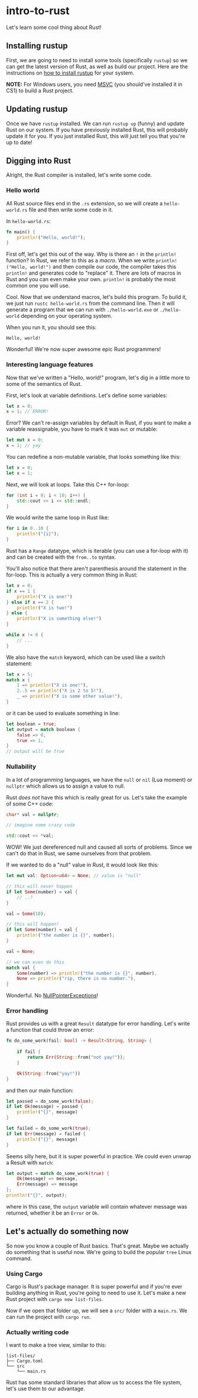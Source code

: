 # intro-to-rust

Let's learn some cool thing about Rust!

## Installing rustup

First, we are going to need to install some tools (specifically `rustup`) so we can get the latest version of Rust, as well as build our project.
Here are the instructions on [how to install rustup](https://www.rust-lang.org/tools/install) for your system.

**NOTE:** For Windows users, you need [MSVC](https://visualstudio.microsoft.com/downloads/) (you should've installed it in CS1) to build a Rust project.

## Updating rustup

Once we have `rustup` installed. We can run `rustup up` (funny) and update Rust on our system. If you have previously installed Rust, this will probably update it for you. If you just installed Rust, this will just tell you that you're up to date!

## Digging into Rust

Alright, the Rust compiler is installed, let's write some code. 

### Hello world
All Rust source files end in the `.rs` extension, so we will create a `hello-world.rs` file and then write some code in it.

In `hello-world.rs`:
```Rust
fn main() {
    println!("Hello, world!");
}
```

First off, let's get this out of the way. Why is there an `!` in the `println!` function? In Rust, we refer to this as a *macro*. When we write `println!("Hello, world!")` and then compile our code, the compiler takes this `println!` and generates code to "replace" it. There are lots of macros in Rust and you can even make your own. `println!` is probably the most common one you will use.

Cool. Now that we understand macros, let's build this program. To build it, we just run `rustc hello-world.rs` from the command line. Then it will generate a program that we can run with `./hello-world.exe` or `./hello-world` depending on your operating system.

When you run it, you should see this:
```
Hello, world!
```

Wonderful! We're now super awesome epic Rust programmers!

### Interesting language features

Now that we've written a "Hello, world!" program, let's dig in a little more to some of the semantics of Rust.

First, let's look at variable definitions. Let's define some variables:
```Rust
let x = 0;
x = 1; // ERROR! 
```

Error? We can't re-assign variables by default in Rust, if you want to make a variable reassignable, you have to mark it was `mut` or mutable:
```Rust
let mut x = 0;
x = 1; // yay 
```

You can redefine a non-mutable variable, that looks something like this:
```Rust
let x = 0;
let x = 1;
```

Next, we will look at loops. Take this C++ for-loop:
```C++
for (int i = 0; i < 10; i++) {
    std::cout << i << std::endl;
}
```

We would write the same loop in Rust like:
```Rust
for i in 0..10 {
    println!("{i}");
}
```

Rust has a `Range` datatype, which is iterable (you can use a for-loop with it) and can be created with the `from..to` syntax. 

You'll also notice that there aren't parenthesis around the statement in the for-loop. This is actually a very common thing in Rust:
```Rust
let x = 0;
if x == 1 {
    println!("X is one!")
} else if x == 2 {
    println!("X is two!")
} else {
    println!("X is something else!")
}

while x != 0 {
    // ...
}
```

We also have the `match` keyword, which can be used like a switch statement:
```Rust
let x = 5;
match x {
    1 => println!("X is one!"),
    2..5 => println!("X is 2 to 5!"),
    _ => println!("X is some other value!"),
}
```
or it can be used to evaluate something in line:
```Rust
let boolean = true;
let output = match boolean {
    false => 0,
    true => 1,
}
// output will be true
```

### Nullability

In a lot of programming languages, we have the `null` or `nil` (Lua moment) or `nullptr` which allows us to assign a value to null.

Rust *does not* have this which is really great for us. Let's take the example of some C++ code:
```C++
char* val = nullptr;

// imagine some crazy code

std::cout << *val;
```

WOW! We just dereferenced null and caused all sorts of problems. Since we can't do that in Rust, we same ourselves from that problem.

If we wanted to do a "null" value in Rust, it would look like this:
```Rust
let mut val: Option<u64> = None; // value is "null"

// this will never happen
if let Some(number) = val {
    // ..?
}

val = Some(10);

// this will happen!
if let Some(number) = val {
    println!("the number is {}", number);
}

val = None;

// we can even do this
match val {
    Some(number) => println!("the number is {}", number),
    None => println!("rip, there is no number."),
}
```

Wonderful. No [NullPointerExceptions](https://docs.oracle.com/en/java/javase/17/docs/api/java.base/java/lang/NullPointerException.html)!

### Error handling

Rust provides us with a great `Result` datatype for error handling. Let's write a function that could throw an error:
```Rust
fn do_some_work(fail: bool) -> Result<String, String> {
    
    if fail {
        return Err(String::from("not yay!"));
    }

    Ok(String::from("yay!"))
}
```
and then our main function:
```Rust
let passed = do_some_work(false);
if let Ok(message) = passed {
    println!("{}", message)
}

let failed = do_some_work(true);
if let Err(message) = failed {
    println!("{}", message)
}
```

Seems silly here, but it is super powerful in practice. We could even unwrap a Result with `match`:
```Rust
let output = match do_some_work(true) {
    Ok(message) => message,
    Err(message) => message
};
println!("{}", output);
```
where in this case, the `output` variable will contain whatever message was returned, whether it be an `Error` or `Ok`.

## Let's actually do something now

So now you know a couple of Rust basics. That's great. Maybe we actually do something that is useful now. We're going to build the popular `tree` Linux command.

### Using Cargo

Cargo is Rust's package manager. It is super powerful and if you're ever building anything in Rust, you're going to need to use it. Let's make a new Rust project with `cargo new list-files`.

Now if we open that folder up, we will see a `src/` folder with a `main.rs`. We can run the project with `cargo run`.

### Actually writing code

I want to make a tree view, similar to this:
```
list-files/
├── Cargo.toml
└── src
    └── main.rs
```

Rust has some standard libraries that allow us to access the file system, let's use them to our advantage. 


